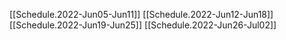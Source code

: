 [[Schedule.2022-Jun05-Jun11]]
[[Schedule.2022-Jun12-Jun18]]
[[Schedule.2022-Jun19-Jun25]]
[[Schedule.2022-Jun26-Jul02]]
